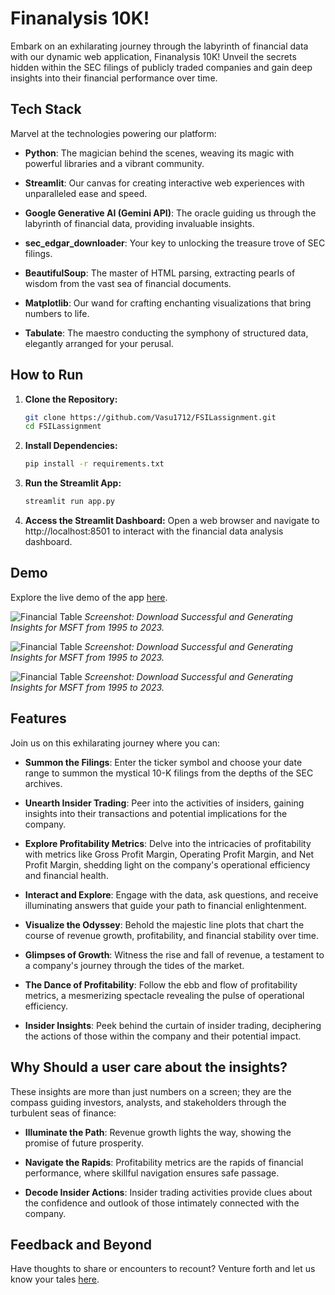 # Finanalysis 10K!
Embark on an exhilarating journey through the labyrinth of financial data with our dynamic web application, Finanalysis 10K! Unveil the secrets hidden within the SEC filings of publicly traded companies and gain deep insights into their financial performance over time.

## Tech Stack

Marvel at the technologies powering our platform:

- **Python**: The magician behind the scenes, weaving its magic with powerful libraries and a vibrant community.
  
- **Streamlit**: Our canvas for creating interactive web experiences with unparalleled ease and speed.

- **Google Generative AI (Gemini API)**: The oracle guiding us through the labyrinth of financial data, providing invaluable insights.

- **sec_edgar_downloader**: Your key to unlocking the treasure trove of SEC filings.

- **BeautifulSoup**: The master of HTML parsing, extracting pearls of wisdom from the vast sea of financial documents.

- **Matplotlib**: Our wand for crafting enchanting visualizations that bring numbers to life.

- **Tabulate**: The maestro conducting the symphony of structured data, elegantly arranged for your perusal.

## How to Run

1. **Clone the Repository:**
   ```bash
   git clone https://github.com/Vasu1712/FSILassignment.git
   cd FSILassignment
2. **Install Dependencies:**
   ```bash
   pip install -r requirements.txt
3. **Run the Streamlit App:**
   ```bash
   streamlit run app.py
4. **Access the Streamlit Dashboard:**
   Open a web browser and navigate to http://localhost:8501 to interact with the financial data analysis dashboard.

## Demo

Explore the live demo of the app [here](https://company-10k-analyzer.streamlit.app/).

![Financial Table](demo/first.png)
*Screenshot: Download Successful and Generating Insights for MSFT from 1995 to 2023.*

![Financial Table](demo/Screenshot%202024-05-10%20at%202.21.34 AM.png)
*Screenshot: Download Successful and Generating Insights for MSFT from 1995 to 2023.*

![Financial Table](demo/Screenshot%202024-05-10%20at%202.21.50 AM.png)
*Screenshot: Download Successful and Generating Insights for MSFT from 1995 to 2023.*


## Features

Join us on this exhilarating journey where you can:

- **Summon the Filings**: Enter the ticker symbol and choose your date range to summon the mystical 10-K filings from the depths of the SEC archives.

- **Unearth Insider Trading**: Peer into the activities of insiders, gaining insights into their transactions and potential implications for the company.

- **Explore Profitability Metrics**: Delve into the intricacies of profitability with metrics like Gross Profit Margin, Operating Profit Margin, and Net Profit Margin, shedding light on the company's operational efficiency and financial health.

- **Interact and Explore**: Engage with the data, ask questions, and receive illuminating answers that guide your path to financial enlightenment.

- **Visualize the Odyssey**: Behold the majestic line plots that chart the course of revenue growth, profitability, and financial stability over time.

- **Glimpses of Growth**: Witness the rise and fall of revenue, a testament to a company's journey through the tides of the market.

- **The Dance of Profitability**: Follow the ebb and flow of profitability metrics, a mesmerizing spectacle revealing the pulse of operational efficiency.

- **Insider Insights**: Peek behind the curtain of insider trading, deciphering the actions of those within the company and their potential impact.

## Why Should a user care about the insights?

These insights are more than just numbers on a screen; they are the compass guiding investors, analysts, and stakeholders through the turbulent seas of finance:

- **Illuminate the Path**: Revenue growth lights the way, showing the promise of future prosperity.

- **Navigate the Rapids**: Profitability metrics are the rapids of financial performance, where skillful navigation ensures safe passage.

- **Decode Insider Actions**: Insider trading activities provide clues about the confidence and outlook of those intimately connected with the company.


## Feedback and Beyond

Have thoughts to share or encounters to recount? Venture forth and let us know your tales [here](https://github.com/Vasu1712/FSILassignment/issues).